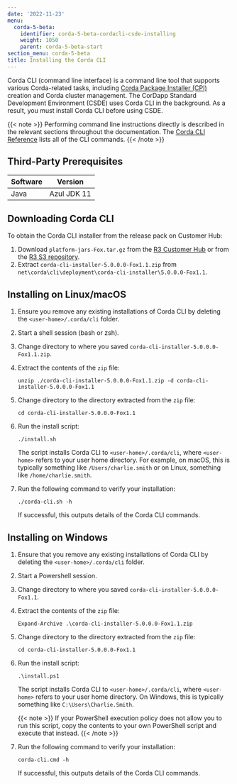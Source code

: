 ```yaml
---
date: '2022-11-23'
menu:
  corda-5-beta:
    identifier: corda-5-beta-cordacli-csde-installing
    weight: 1050
    parent: corda-5-beta-start
section_menu: corda-5-beta
title: Installing the Corda CLI
---
```


Corda CLI (command line interface) is a command line tool that supports various Corda-related tasks, including [Corda Package Installer (CPI)](../../introduction/key-concepts.html#corda-package-installer-cpi) creation and Corda cluster management.
The CorDapp Standard Development Environment (CSDE) uses Corda CLI in the background. As a result, you must install Corda CLI before using CSDE.

{{< note >}}
Performing command line instructions directly is described in the relevant sections throughout the documentation. The [Corda CLI Reference](../../corda-cli-reference/overview.md) lists all of the CLI commands.
{{< /note >}}

## Third-Party Prerequisites

Software | Version
---------|------------
Java     | Azul JDK 11

## Downloading Corda CLI

To obtain the Corda CLI installer from the release pack on Customer Hub:
1. Download `platform-jars-Fox.tar.gz` from the [R3 Customer Hub](https://r3.force.com/) or from the [R3 S3 repository](https://download.corda.net/packages/corda-cli-downloader/5.0.0.0-Fox1.1/corda-cli-downloader-5.0.0.0-Fox1.1.zip).
2. Extract `corda-cli-installer-5.0.0.0-Fox1.1.zip` from `net\corda\cli\deployment\corda-cli-installer\5.0.0.0-Fox1.1`.


## Installing on Linux/macOS

1. Ensure you remove any existing installations of Corda CLI by deleting the `<user-home>/.corda/cli` folder.
2. Start a shell session (bash or zsh).
2. Change directory to where you saved `corda-cli-installer-5.0.0.0-Fox1.1.zip`.
3. Extract the contents of the `zip` file:
   ```shell
   unzip ./corda-cli-installer-5.0.0.0-Fox1.1.zip -d corda-cli-installer-5.0.0.0-Fox1.1
   ```
4. Change directory to the directory extracted from the `zip` file:
   ```shell
   cd corda-cli-installer-5.0.0.0-Fox1.1
   ```
5. Run the install script:
   ```shell
   ./install.sh
   ```
   The script installs Corda CLI to `<user-home>/.corda/cli`, where `<user-home>` refers to your user home directory. For example, on macOS, this is typically something like `/Users/charlie.smith` or on Linux, something like `/home/charlie.smith`.

6. Run the following command to verify your installation:
   ```shell
   ./corda-cli.sh -h
   ```
   If successful, this outputs details of the Corda CLI commands.

## Installing on Windows

1. Ensure that you remove any existing installations of Corda CLI by deleting the `<user-home>/.corda/cli` folder.
2. Start a Powershell session.
2. Change directory to where you saved `corda-cli-installer-5.0.0.0-Fox1.1`.
3. Extract the contents of the `zip` file:
   ```shell
   Expand-Archive .\corda-cli-installer-5.0.0.0-Fox1.1.zip
   ```
4. Change directory to the directory extracted from the `zip` file:
   ```shell
   cd corda-cli-installer-5.0.0.0-Fox1.1
   ```
5. Run the install script:
   ```shell
   .\install.ps1
   ```
   The script installs Corda CLI to `<user-home>/.corda/cli`, where `<user-home>` refers to your user home directory. On Windows, this is typically something like `C:\Users\Charlie.Smith`.

   {{< note >}}
   If your PowerShell execution policy does not allow you to run this script, copy the contents to your own PowerShell script and execute that instead.
   {{< /note >}}

6. Run the following command to verify your installation:
     ```shell
     corda-cli.cmd -h
     ```
    If successful, this outputs details of the Corda CLI commands.
